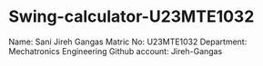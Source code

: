 # Swing-calculator-U23MTE1032
Name: Sani Jireh Gangas
Matric No: U23MTE1032
Department: Mechatronics Engineering
Github account: Jireh-Gangas
